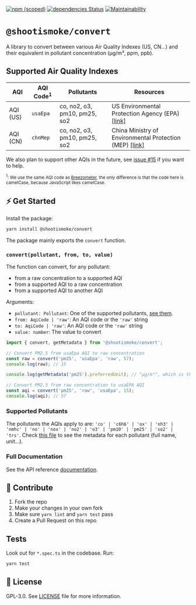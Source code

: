[![npm (scoped)](https://img.shields.io/npm/v/@shootismoke/convert.svg)](https://www.npmjs.com/package/@shootismoke/convert)
[![dependencies Status](https://david-dm.org/shootismoke/common/status.svg?path=packages/convert)](https://david-dm.org/shootismoke/common?path=packages/convert)
[![Maintainability](https://api.codeclimate.com/v1/badges/2d517984b9b528fcd3cd/maintainability)](https://codeclimate.com/github/shootismoke/common/maintainability)

# `@shootismoke/convert`

A library to convert between various Air Quality Indexes (US, CN...) and their equivalent in pollutant concentration (µg/m³, ppm, ppb).

## Supported Air Quality Indexes

| AQI      | AQI Code<sup>1</sup> | Pollutants                   | Resources                                                                                                                     |
| -------- | -------------------- | ---------------------------- | ----------------------------------------------------------------------------------------------------------------------------- |
| AQI (US) | `usaEpa`             | co, no2, o3, pm10, pm25, so2 | US Environmental Protection Agency (EPA) [[link]](https://www3.epa.gov/airnow/aqi-technical-assistance-document-sept2018.pdf) |
| AQI (CN) | `chnMep`             | co, no2, o3, pm10, pm25, so2 | China Ministry of Environmental Protection (MEP) [[link]](http://www.zzemc.cn/em_aw/Content/HJ633-2012.pdf)                   |

We also plan to support other AQIs in the future, see [issue #15](https://github.com/shootismoke/common/issues/15) if you want to help.

<sub><sup>1</sup>: We use the same AQI code as [Breezometer](https://docs.breezometer.com/api-documentation/air-quality-api/v2/#supported-air-quality-indexes), the only difference is that the code here is camelCase, because JavaScript likes camelCase.</sub>

## ⚡ Get Started

Install the package:

```bash
yarn install @shootismoke/convert
```

The package mainly exports the `convert` function.

### `convert(pollutant, from, to, value)`

The function can convert, for any pollutant:

- from a raw concentration to a supported AQI
- from a supported AQI to a raw concentration
- from a supported AQI to another AQI

Arguments:

- `pollutant: Pollutant`: One of the supported pollutants, [see them](#supported-pollutants).
- `from: AqiCode | 'raw'`: An AQI code or the `'raw'` string
- `to: AqiCode | 'raw'`: An AQI code or the `'raw'` string
- `value: number`: The value to convert

```typescript
import { convert, getMetadata } from '@shootismoke/convert';

// Convert PM2.5 from usaEpa AQI to raw concentration
const raw = convert('pm25', 'usaEpa', 'raw', 57);
console.log(raw); // 15

console.log(getMetadata('pm25').preferredUnit); // "µg/m³", which is the unit of the value 15 above

// Convert PM2.5 from raw concentration to usaEPA AQI
const aqi = convert('pm25', 'raw', 'usaEpa', 15);
console.log(aqi); // 57
```

### Supported Pollutants

The pollutants the AQIs apply to are: `'co' | 'c6h6' | 'ox' | 'nh3' | 'nmhc' | 'no' | 'nox' | 'no2' | 'o3' | 'pm10' | 'pm25' | 'so2' | 'trs'`. Check [this file](./src/util/pollutant.ts) to see the metadata for each pollutant (full name, unit...).

### Full Documentation

See the API reference [documentation](./docs/globals.md).

## :raising_hand: Contribute

1. Fork the repo
2. Make your changes in your own fork
3. Make sure `yarn lint` and `yarn test` pass
4. Create a Pull Request on this repo

## Tests

Look out for `*.spec.ts` in the codebase. Run:

```bash
yarn test
```

## :newspaper: License

GPL-3.0. See [LICENSE](./LICENSE) file for more information.
